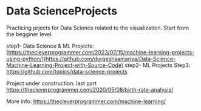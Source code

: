 # Data ScienceProjects
Practicing prjects for Data Science related to the visualization. Start from the begginer level.

step1- Data Science & ML Projects: [https://thecleverprogrammer.com/2023/07/15/machine-learning-projects-using-python/](https://github.com/durgeshsamariya/Data-Science-Machine-Learning-Project-with-Source-Code)
step2- ML Projects
Step3: https://github.com/topics/data-science-projects

Project under construction: last part
https://thecleverprogrammer.com/2020/05/08/birth-rate-analysis/

More info: https://thecleverprogrammer.com/machine-learning/
